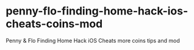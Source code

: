 # penny-flo-finding-home-hack-ios-cheats-coins-mod
Penny &amp; Flo Finding Home Hack iOS Cheats more coins tips and mod
